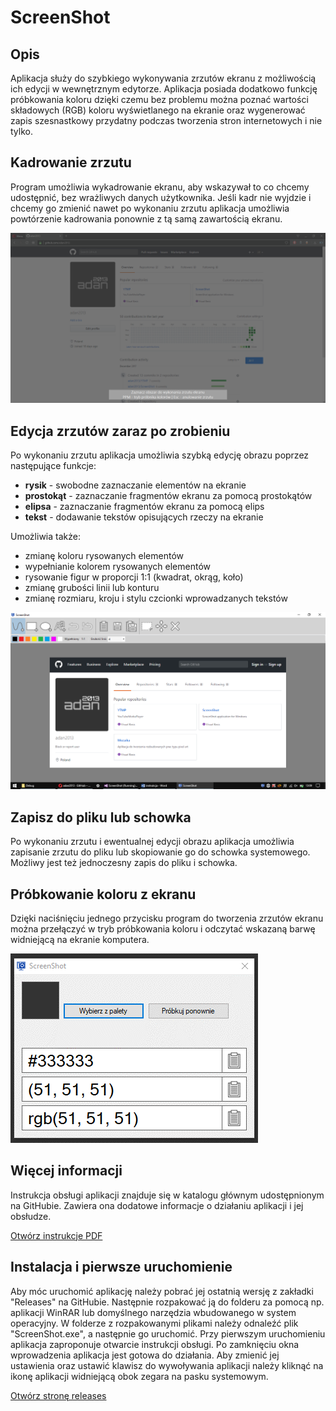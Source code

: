 # ScreenShot


## Opis
Aplikacja służy do szybkiego wykonywania zrzutów ekranu z możliwością ich edycji w wewnętrznym edytorze. Aplikacja posiada dodatkowo funkcję próbkowania koloru dzięki czemu bez problemu można poznać wartości składowych (RGB) koloru wyświetlanego na ekranie oraz wygenerować zapis szesnastkowy przydatny podczas tworzenia stron internetowych i nie tylko.

## Kadrowanie zrzutu
Program umożliwia wykadrowanie ekranu, aby wskazywał to co chcemy udostępnić, bez wrażliwych danych użytkownika. Jeśli kadr nie wyjdzie i chcemy go zmienić nawet po wykonaniu zrzutu aplikacja umożliwia powtórzenie kadrowania ponownie z tą samą zawartością ekranu.

![Kadrowanie zrzutu ekranu](/screenshot1.png)

## Edycja zrzutów zaraz po zrobieniu
Po wykonaniu zrzutu aplikacja umożliwia szybką edycję obrazu poprzez następujące funkcje:
* **rysik** - swobodne zaznaczanie elementów na ekranie
* **prostokąt** - zaznaczanie fragmentów ekranu za pomocą prostokątów
* **elipsa** - zaznaczanie fragmentów ekranu za pomocą elips
* **tekst** - dodawanie tekstów opisujących rzeczy na ekranie

Umożliwia także:
* zmianę koloru rysowanych elementów
* wypełnianie kolorem rysowanych elementów
* rysowanie figur w proporcji 1:1 (kwadrat, okrąg, koło)
* zmianę grubości linii lub konturu
* zmianę rozmiaru, kroju i stylu czcionki wprowadzanych tekstów

![Edytor zrzutów](/screenshot2.png)

## Zapisz do pliku lub schowka
Po wykonaniu zrzutu i ewentualnej edycji obrazu aplikacja umożliwia zapisanie zrzutu do pliku lub skopiowanie go do schowka systemowego. Możliwy jest też jednoczesny zapis do pliku i schowka.

## Próbkowanie koloru z ekranu
Dzięki naciśnięciu jednego przycisku program do tworzenia zrzutów ekranu można przełączyć w tryb próbkowania koloru i odczytać wskazaną barwę widniejącą na ekranie komputera.

![Próbkowanie kolorów](/screenshot3.png)

## Więcej informacji
Instrukcja obsługi aplikacji znajduje się w katalogu głównym udostępnionym na GitHubie. Zawiera ona dodatowe informacje o działaniu aplikacji i jej obsłudze.

[Otwórz instrukcje PDF](https://github.com/adan2013/ScreenShot/blob/master/instrukcja.pdf)

## Instalacja i pierwsze uruchomienie
Aby móc uruchomić aplikację należy pobrać jej ostatnią wersję z zakładki "Releases" na GitHubie. Następnie rozpakować ją do folderu za pomocą np. aplikacji WinRAR lub domyślnego narzędzia wbudowanego w system operacyjny. W folderze z rozpakowanymi plikami należy odnaleźć plik "ScreenShot.exe", a następnie go uruchomić. Przy pierwszym uruchomieniu aplikacja zaproponuje otwarcie instrukcji obsługi. Po zamknięciu okna wprowadzenia aplikacja jest gotowa do działania. Aby zmienić jej ustawienia oraz ustawić klawisz do wywoływania aplikacji należy kliknąć na ikonę aplikacji widniejącą obok zegara na pasku systemowym.

[Otwórz stronę releases](https://github.com/adan2013/ScreenShot/releases)